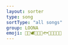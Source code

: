 ```yaml
---
layout: sorter
type: song
sortType: "all songs"
group: LOONA
emoji: 🐰🐱🕊🐸🦌🦉🐟🦇🍎🐧🦋🐺
---
```


<script type="text/javascript">
  var namMember = new Array(
    "1/3 – Into the New Heart",
    "1/3 – Love & Evil",
    "1/3 – Sonatine",
    "1/3 – Rain 51db",
    "1/3 – Love & Live",
    "1/3 – Love & Live (Remix)",
    "1/3 – You and Me Together",
    "1/3 – You and Me Together (Remix)",
    "1/3 – Fairy Tale",
    "1/3 – Valentine Girl",
    "OEC – ADD",
    "OEC – ODD",
    "OEC – Girl Front",
    "OEC – Odd Front",
    "OEC – Loonatic",
    "OEC – Uncover",
    "OEC – Loonatic (English)",
    "OEC – Sweet Crazy Love",
    "OEC – Chaotic",
    "OEC – Starlight",
    "yyxy – dal segno",
    "yyxy – love4eva",
    "yyxy – frozen",
    "yyxy – one way",
    "yyxy – rendezvous 18.6y",
    "HeeJin – ViViD",
    "HeeJin – ViViD (Acoustic Mix)",
    "HyunJin – Around You",
    "HyunJin & HeeJin – I’ll Be There",
    "HyunJin & HeeJin – My Sunday",
    "HaSeul – Let Me In",
    "HeeJin, HyunJin, HaSeul – The Carol",
    "YeoJin – Kiss Later",
    "YeoJin & HaSeul – My Melody",
    "ViVi – Everyday I Love You ft. HaSeul",
    "ViVi – Everyday I Need You ft. JinSoul",
    "Kim Lip – Eclipse",
    "Kim Lip – Twilight",
    "JinSoul – Singing in the Rain",
    "JinSoul & Kim Lip – Love Letter",
    "Choerry – Love Cherry Motion",
    "Choerry &  JinSoul – Puzzle",
    "Yves – new",
    "Yves – D-1",
    "ViVi, Choerry, Yves – The Carol 2.0",
    "Chuu – Heart Attack",
    "Chuu & Yves – Girl’s Talk",
    "Go Won – One and Only",
    "Go Won & Chuu – See Saw ft. Kim Lip",
    "Olivia Hye – Egoist",
    "Olivia Hye & Go Won – Rosy ft. Heejin",
    "LOOΠΔ – ++",
    "LOOΠΔ – favOriTe",
    "LOOΠΔ – Hi High",
    "LOOΠΔ – Yeolgi/Heat",
    "LOOΠΔ – Perfect Love",
    "LOOΠΔ – Stylish",
    "LOOΠΔ – xx",
    "LOOΠΔ – Butterfly",
    "LOOΠΔ – Satellite",
    "LOOΠΔ – Curiosity",
    "LOOΠΔ – Colors",
    "LOOΠΔ – Where You At"
  );
</script>
